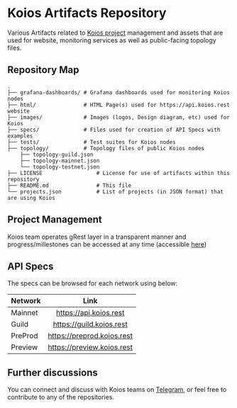# Koios Artifacts Repository

Various Artifacts related to [Koios project](https://www.koios.rest) management and assets that are used for website, monitoring services as well as public-facing topology files.

## Repository Map
```
.
├── grafana-dashboards/ # Grafana dashboards used for monitoring Koios nodes
├── html/               # HTML Page(s) used for https://api.koios.rest website
├── images/             # Images (logos, Design diagram, etc) used for Koios
├── specs/              # Files used for creation of API Specs with examples
├── tests/              # Test suites for Koios nodes
├── topology/           # Topology files of public Koios nodes
    ├── topology-guild.json
    ├── topology-mainnet.json
    └── topology-testnet.json
├── LICENSE                 # License for use of artifacts within this repository
├── README.md               # This file
└── projects.json           # List of projects (in JSON format) that are using Koios
```
## Project Management

Koios team operates gRest layer in a transparent manner and progress/millestones can be accessed at any time (accessible [here](https://github.com/orgs/cardano-community/projects/1))

## API Specs

The specs can be browsed for each network using below:

| Network | Link                       |
|:--------|:--------------------------:|
| Mainnet | https://api.koios.rest     |
| Guild   | https://guild.koios.rest   |
| PreProd | https://preprod.koios.rest |
| Preview | https://preview.koios.rest |

## Further discussions

You can connect and discuss with Koios teams on [Telegram](https://t.me/+zE4Lce_QUepiY2U1), or feel free to contribute to any of the repositories.
